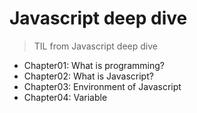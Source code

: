 # Javascript deep dive
> TIL from Javascript deep dive



- Chapter01: What is programming? 
- Chapter02: What is Javascript?
- Chapter03: Environment of Javascript
- Chapter04: Variable

